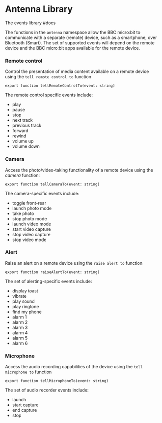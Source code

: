 # Antenna Library

The events library #docs

The functions in the ``antenna`` namespace allow the BBC micro:bit to communicate with a separate (remote) device, such as a smartphone, over Bluetooth (Smart).  The set of supported events will depend on the remote device and the BBC micro:bit apps available for the remote device.

### Remote control

Control the presentation of  media content available on a remote device using the `tell remote control to` function

```
export function tellRemoteControlTo(event: string)
```

The remote control specific events include:

* play
* pause
* stop
* next track
* previous track
* forward
* rewind
* volume up
* volume down

### Camera

Access the photo/video-taking functionality of a remote device using the *camera* function:

```
export function tellCameraTo(event: string)
```

The camera-specific events include:

* toggle front-rear
* launch photo mode
* take photo
* stop photo mode
* launch video mode
* start video capture
* stop video capture
* stop video mode

### Alert

Raise an alert on a remote device using the `raise alert to` function

```
export function raiseAlertTo(event: string)
```

The set of alerting-specific events include:

* display toast
* vibrate
* play sound
* play ringtone
* find my phone
* alarm 1
* alarm 2
* alarm 3
* alarm 4
* alarm 5
* alarm 6

### Microphone

Access the audio recording capabilities of the device using the `tell microphone to` function

```
export function tellMicrophoneTo(event: string)
```

The set of audio recorder events include:

* launch
* start capture
* end capture
* stop
